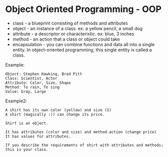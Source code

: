 # Object Oriented Programming - OOP

- class - a blueprint consisting of methods and attributes
- object - an instance of a class. ex: a yellow pencil, a small dog
- attribute - a descriptor or characteristic. ex: blue, 3 inches 
- method - an action that a class or object could take
- encapsulation - you can combine functions and data all into a single entity. In object-oriented programming, 
this single entity is called a class.  


Example: 

    Object: Stephen Hawking, Brad Pitt
    Class: Scientist, Actor
    Attribute: Color, Size, Shape 
    Method: To rain, To sing
    Value: Gray, Large
    
Example2:

    A shirt has its own color (yellow) and size (S)
    A shirt (magically :)) can change its price. 
    
    Shirt is an object.
    
    It has attributes (color and size) and method-action (change price)
    It has values for attributes. 
    
    If you describe the requirements of shirt with attributes and methods;
    this is your class. 
    
    
    
    